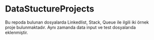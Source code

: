 # DataStuctureProjects
Bu repoda bulunan dosyalarda Linkedlist, Stack, Queue ile ilgili iki örnek proje bulunmaktadır. Aynı zamanda data input ve test dosyalarıda eklenmiştir.
